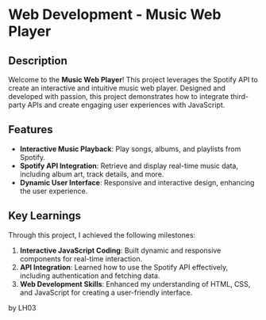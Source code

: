 # Web Development - Music Web Player

## Description
Welcome to the **Music Web Player**! This project leverages the Spotify API to create an interactive and intuitive music web player. Designed and developed with passion, this project demonstrates how to integrate third-party APIs and create engaging user experiences with JavaScript.

## Features

- **Interactive Music Playback**: Play songs, albums, and playlists from Spotify.
- **Spotify API Integration**: Retrieve and display real-time music data, including album art, track details, and more.
- **Dynamic User Interface**: Responsive and interactive design, enhancing the user experience.

## Key Learnings

Through this project, I achieved the following milestones:

1. **Interactive JavaScript Coding**: Built dynamic and responsive components for real-time interaction.
2. **API Integration**: Learned how to use the Spotify API effectively, including authentication and fetching data.
3. **Web Development Skills**: Enhanced my understanding of HTML, CSS, and JavaScript for creating a user-friendly interface.

by LH03
